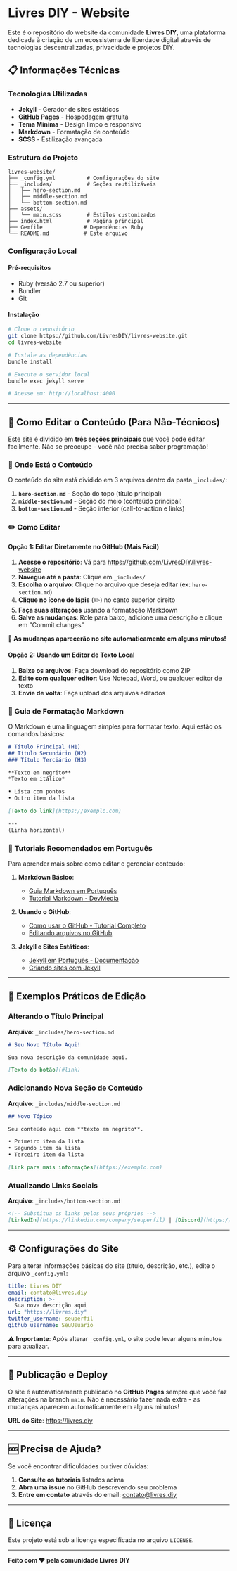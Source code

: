 # Livres DIY - Website

Este é o repositório do website da comunidade **Livres DIY**, uma plataforma dedicada à criação de um ecossistema de liberdade digital através de tecnologias descentralizadas, privacidade e projetos DIY.

## 📋 Informações Técnicas

### Tecnologias Utilizadas
- **Jekyll** - Gerador de sites estáticos
- **GitHub Pages** - Hospedagem gratuita
- **Tema Minima** - Design limpo e responsivo
- **Markdown** - Formatação de conteúdo
- **SCSS** - Estilização avançada

### Estrutura do Projeto
```
livres-website/
├── _config.yml          # Configurações do site
├── _includes/           # Seções reutilizáveis
│   ├── hero-section.md
│   ├── middle-section.md
│   └── bottom-section.md
├── assets/
│   └── main.scss        # Estilos customizados
├── index.html           # Página principal
├── Gemfile             # Dependências Ruby
└── README.md           # Este arquivo
```

### Configuração Local

#### Pré-requisitos
- Ruby (versão 2.7 ou superior)
- Bundler
- Git

#### Instalação
```bash
# Clone o repositório
git clone https://github.com/LivresDIY/livres-website.git
cd livres-website

# Instale as dependências
bundle install

# Execute o servidor local
bundle exec jekyll serve

# Acesse em: http://localhost:4000
```

---

## 🎨 Como Editar o Conteúdo (Para Não-Técnicos)

Este site é dividido em **três seções principais** que você pode editar facilmente. Não se preocupe - você não precisa saber programação!

### 📝 Onde Está o Conteúdo

O conteúdo do site está dividido em 3 arquivos dentro da pasta `_includes/`:

1. **`hero-section.md`** - Seção do topo (título principal)
2. **`middle-section.md`** - Seção do meio (conteúdo principal)
3. **`bottom-section.md`** - Seção inferior (call-to-action e links)

### ✏️ Como Editar

#### Opção 1: Editar Diretamente no GitHub (Mais Fácil)

1. **Acesse o repositório**: Vá para https://github.com/LivresDIY/livres-website
2. **Navegue até a pasta**: Clique em `_includes/`
3. **Escolha o arquivo**: Clique no arquivo que deseja editar (ex: `hero-section.md`)
4. **Clique no ícone do lápis** (✏️) no canto superior direito
5. **Faça suas alterações** usando a formatação Markdown
6. **Salve as mudanças**: Role para baixo, adicione uma descrição e clique em "Commit changes"

**🎯 As mudanças aparecerão no site automaticamente em alguns minutos!**

#### Opção 2: Usando um Editor de Texto Local

1. **Baixe os arquivos**: Faça download do repositório como ZIP
2. **Edite com qualquer editor**: Use Notepad, Word, ou qualquer editor de texto
3. **Envie de volta**: Faça upload dos arquivos editados

### 📖 Guia de Formatação Markdown

O Markdown é uma linguagem simples para formatar texto. Aqui estão os comandos básicos:

```markdown
# Título Principal (H1)
## Título Secundário (H2)
### Título Terciário (H3)

**Texto em negrito**
*Texto em itálico*

• Lista com pontos
• Outro item da lista

[Texto do link](https://exemplo.com)

---
(Linha horizontal)
```

### 🔗 Tutoriais Recomendados em Português

Para aprender mais sobre como editar e gerenciar conteúdo:

1. **Markdown Básico**:
   - [Guia Markdown em Português](https://docs.pipz.com/central-de-ajuda/learning-center/guia-basico-de-markdown)
   - [Tutorial Markdown - DevMedia](https://www.devmedia.com.br/markdown-tutorial/33674)

2. **Usando o GitHub**:
   - [Como usar o GitHub - Tutorial Completo](https://www.hostinger.com.br/tutoriais/tutorial-do-git)
   - [Editando arquivos no GitHub](https://docs.github.com/pt/repositories/working-with-files/managing-files/editing-files)

3. **Jekyll e Sites Estáticos**:
   - [Jekyll em Português - Documentação](https://jekyllrb-pt.github.io/)
   - [Criando sites com Jekyll](https://www.devmedia.com.br/criando-sites-estaticos-com-jekyll/32842)

---

## 🎯 Exemplos Práticos de Edição

### Alterando o Título Principal
**Arquivo**: `_includes/hero-section.md`

```markdown
# Seu Novo Título Aqui!

Sua nova descrição da comunidade aqui.

[Texto do botão](#link)
```

### Adicionando Nova Seção de Conteúdo
**Arquivo**: `_includes/middle-section.md`

```markdown
## Novo Tópico

Seu conteúdo aqui com **texto em negrito**.

• Primeiro item da lista
• Segundo item da lista
• Terceiro item da lista

[Link para mais informações](https://exemplo.com)
```

### Atualizando Links Sociais
**Arquivo**: `_includes/bottom-section.md`

```markdown
<!-- Substitua os links pelos seus próprios -->
[LinkedIn](https://linkedin.com/company/seuperfil) | [Discord](https://discord.gg/seuservidor)
```

---

## ⚙️ Configurações do Site

Para alterar informações básicas do site (título, descrição, etc.), edite o arquivo `_config.yml`:

```yaml
title: Livres DIY
email: contato@livres.diy
description: >-
  Sua nova descrição aqui
url: "https://livres.diy"
twitter_username: seuperfil
github_username: SeuUsuario
```

**⚠️ Importante**: Após alterar `_config.yml`, o site pode levar alguns minutos para atualizar.

---

## 🚀 Publicação e Deploy

O site é automaticamente publicado no **GitHub Pages** sempre que você faz alterações na branch `main`. Não é necessário fazer nada extra - as mudanças aparecem automaticamente em alguns minutos!

**URL do Site**: https://livres.diy

---

## 🆘 Precisa de Ajuda?

Se você encontrar dificuldades ou tiver dúvidas:

1. **Consulte os tutoriais** listados acima
2. **Abra uma issue** no GitHub descrevendo seu problema
3. **Entre em contato** através do email: contato@livres.diy

---

## 📄 Licença

Este projeto está sob a licença especificada no arquivo `LICENSE`.

---

**Feito com ❤️ pela comunidade Livres DIY**